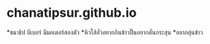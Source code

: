 # chanatipsur.github.io
*ชนาธิป บีเบอร์ มีมอเตอร์สองตัว
*หิวไส้อั่วอยากกินข้าวปั้นอยากลั่นกระสุน
*อยากอุ่นข้าว